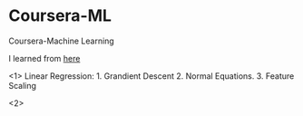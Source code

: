 # Coursera-ML
Coursera-Machine Learning

I learned from [here](https://www.coursera.org/learn/machine-learning/home/welcome)
  
<1> Linear Regression:
	1. Grandient Descent
	2. Normal Equations.
	3. Feature Scaling

<2> 
